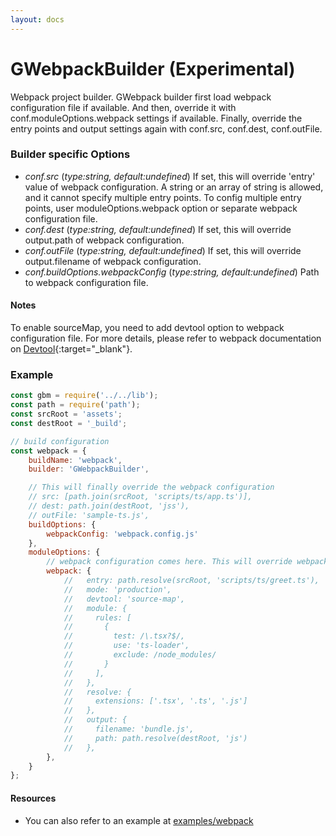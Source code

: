 ```yaml
---
layout: docs
---
```


# GWebpackBuilder (Experimental)
Webpack project builder.
GWebpack builder first load webpack configuration file if available. And then, override it with conf.moduleOptions.webpack settings if available. Finally, override the entry points and output settings again with conf.src, conf.dest, conf.outFile.


### Builder specific Options
  - *conf.src* (<i>type:string, default:undefined</i>)
    If set, this will override 'entry' value of webpack configuration. A string or an array of string is allowed, and it cannot specify multiple entry points. To config multiple entry points, user moduleOptions.webpack option or separate webpack configuration file.
  - *conf.dest* (<i>type:string, default:undefined</i>)
    If set, this will override output.path of webpack configuration.
  - *conf.outFile* (<i>type:string, default:undefined</i>)
    If set, this will override output.filename of webpack configuration.
  - *conf.buildOptions.webpackConfig* (<i>type:string, default:undefined</i>)
    Path to webpack configuration file.

#### Notes
To enable sourceMap, you need to add devtool option to webpack configuration file. For more details, please refer to webpack documentation on [Devtool](https://webpack.js.org/configuration/devtool/){:target="_blank"}.


### Example
```js
const gbm = require('../../lib');
const path = require('path');
const srcRoot = 'assets';
const destRoot = '_build';

// build configuration
const webpack = {
    buildName: 'webpack',
    builder: 'GWebpackBuilder',

    // This will finally override the webpack configuration
    // src: [path.join(srcRoot, 'scripts/ts/app.ts')],
    // dest: path.join(destRoot, 'jss'),
    // outFile: 'sample-ts.js',
    buildOptions: {
        webpackConfig: 'webpack.config.js'
    },
    moduleOptions: {
        // webpack configuration comes here. This will override webpack configuration file.
        webpack: {
            //   entry: path.resolve(srcRoot, 'scripts/ts/greet.ts'),
            //   mode: 'production',
            //   devtool: 'source-map',
            //   module: {
            //     rules: [
            //       {
            //         test: /\.tsx?$/,
            //         use: 'ts-loader',
            //         exclude: /node_modules/
            //       }
            //     ],
            //   },
            //   resolve: {
            //     extensions: ['.tsx', '.ts', '.js']
            //   },
            //   output: {
            //     filename: 'bundle.js',
            //     path: path.resolve(destRoot, 'js')
            //   },
        },
    }
};
```

#### Resources
  - You can also refer to an example at [examples/webpack]({{site.repo}}/examples/webpack/)
